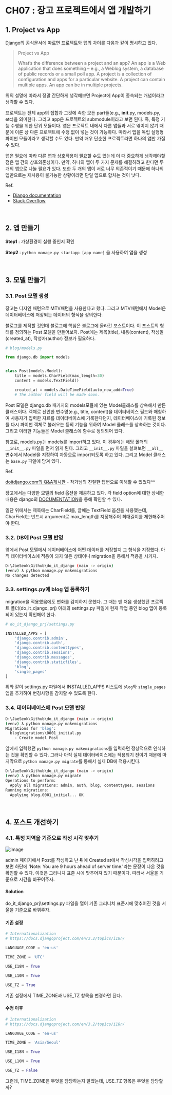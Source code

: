 # CH07 : 장고 프로젝트에서 앱 개발하기

## 1. Project vs App

Django의 공식문서에 따르면 프로젝트와 앱의 차이를 다음과 같이 명시하고 있다.

> Project vs App
>
> What’s the difference between a project and an app? An app is a Web application that does something – e.g., a Weblog system, a database of public records or a small poll app. A project is a collection of configuration and apps for a particular website. A project can contain multiple apps. An app can be in multiple projects.

위의 설명에 따라서 정말 간단하게 생각해보면 Project에 App이 종속되는 개념이라고 생각할 수 있다.

프로젝트는 전체 app의 집합과 그것에 속한 모든 part들(e.g., __init__.py, models.py, etc)을 의미한다. 그리고 app은 프로젝트의 submodule이라고 보면 된다. 즉, 특정 기능 수행을 위한 단위 모듈이다. 앱은 프로젝트 내에서 다른 앱들과 서로 엮이지 않기 때문에 이론 상 다른 프로젝트에 수정 없이 넣는 것이 가능하다. 따라서 앱을 독립 실행형 파이썬 모듈이라고 생각할 수도 있다. 만약 매우 단순한 프로젝트라면 하나의 앱만 가질 수 있다.

앱은 필요에 따라 다른 앱과 상호작용이 필요할 수도 있는데 이 때 중요하게 생각해야할 점은 앱 간의 상호의존성이다. 만약, 하나의 앱이 두 가지 문제를 해결하려고 한다면 두 개의 앱으로 나눌 필요가 있다. 또한 두 개의 앱이 서로 너무 의존적이기 때문에 하나의 앱만으로는 재사용이 불가능한 상황이라면 단일 앱으로 합치는 것이 낫다.

Ref.

* [Django documentation](https://docs.djangoproject.com/ko/3.2/intro/tutorial01/)
* [Stack Overflow](https://stackoverflow.com/questions/19350785/what-s-the-difference-between-a-project-and-an-app-in-django-world)

<br/>

## 2. 앱 만들기

**Step1** : 가상환경이 실행 중인지 확인

**Step2** : `python manage.py startapp [app name]` 을 사용하여 앱을 생성

<br/>

## 3. 모델 만들기

### 3.1. Post 모델 생성

장고는 디자인 패턴으로 MTV패턴을 사용한다고 했다. 그리고 MTV패턴에서 Model은 데이터베이스에 저장되는 데이터의 형식을 정의한다.

블로그를 제작할 것인데 블로그에 핵심은 블로그에 올라간 포스트이다. 이 포스트의 형태를 정의하는 Post 모델을 만들어보자. Post에는 제목(title), 내용(content), 작성일(created_at), 작성자(author) 정보가 필요하다.

```python
# blog/models.py

from django.db import models


class Post(models.Model):
    title = models.CharField(max_length=30)
    content = models.TextField()

    created_at = models.DateTimeField(auto_now_add=True)
    # The author field will be made soon.
```

Post 모델은 django.db 패키지의 models모듈에 있는 Model클래스를 상속해서 만든 클래스이다. 객체로 선언한 변수명(e.g., title, content)을 데이터베이스 필드와 매칭하여 사용자가 입력한 자료를 데이터베이스에 기록한다던지, 데이터베이스에 기록된 정보를 다시 파이썬 객체로 불러오는 등의 기능을 위하여 Model 클래스를 상속하는 것이다. 그리고 이러한 기능들은 Model 클래스에 함수로 정의되어 있다.

참고로, models.py는 models를 import하고 있다. 이 경우에는 해당 폴더의 `__init__.py` 파일을 먼저 읽게 된다. 그리고 `__init__.py` 파일을 살펴보면 `__all__` 변수에서 Model을 지정하여 자동으로 import되도록 하고 있다. 그리고 Model 클래스는 `base.py` 파일에 담겨 있다.

Ref.

[doitdjango.com의 Q&A게시판](https://doitdjango.com/board/qna/114/) - 작가님의 친절한 답변으로 이해할 수 있었다^^

장고에서는 다양한 모델의 field 옵션을 제공하고 있다. 각 field option에 대한 상세한 내용은 django의 [DOCUMENTATION](https://docs.djangoproject.com/en/3.2/ref/models/fields/)을 통해 확인할 수 있다.

일단 위에서는 제목에는 CharField를, 글에는 TextField 옵션을 사용했는데, CharField는 반드시 argument로 max_length를 지정해주어 최대길이를 제한해주어야 한다.

### 3.2. DB에 Post 모델 반영

앞에서 Post 모델에서 데이터베이스에 어떤 데이터를 저장할지 그 형식을 지정했다. 아직 데이터베이스에 적용이 되지 않은 상태이니 migration을 통해서 적용을 시키자.

```bash
D:\JaeSeok\Github\do_it_django (main -> origin)
(venv) λ python manage.py makemigrations
No changes detected
```

### 3.3. settings.py에 blog 앱 등록하기

migration을 적용했음에도 변화를 감지하지 못했다. 그 때는 맨 처음 생성했던 프로젝트 폴더(do_it_django_prj) 아래의 settings.py 파일에 현재 작업 중인 blog 앱이 등록되어 있는지 확인해야 한다.

```python
# do_it_django_prj/settings.py

INSTALLED_APPS = [
    'django.contrib.admin',
    'django.contrib.auth',
    'django.contrib.contenttypes',
    'django.contrib.sessions',
    'django.contrib.messages',
    'django.contrib.staticfiles',
    'blog',
    'single_pages'
]
```

위와 같이 settings.py 파일에서 INSTALLED_APPS 리스트에 `blog`와 `single_pages`앱을 추가하여 변경사항을 감지할 수 있도록 한다.

### 3.4. 데이터베이스에 Post 모델 반영

```bash
D:\JaeSeok\Github\do_it_django (main -> origin)
(venv) λ python manage.py makemigrations
Migrations for 'blog':
  blog\migrations\0001_initial.py
    - Create model Post
```

앞에서 입력했던 `python manage.py makemigrations`를 입력하면 정상적으로 인식하는 것을 확인할 수 있다. 그러나 아직 실제 데이터베이스에는 적용되기 전이기 때문에 마지막으로 `python manage.py migrate`를 통해서 실제 DB에 적용시킨다.

```bash
D:\JaeSeok\Github\do_it_django (main -> origin)
(venv) λ python manage.py migrate
Operations to perform:
  Apply all migrations: admin, auth, blog, contenttypes, sessions
Running migrations:
  Applying blog.0001_initial... OK
```

<br/>

## 4. 포스트 개선하기

### 4.1. 특정 지역을 기준으로 작성 시각 맞추기

![image](https://user-images.githubusercontent.com/27791880/126892380-31769ecd-6c8e-4d1d-a582-9ea888e90eae.png)

admin 페이지에서 Post를 작성하고 난 뒤에 Created at에서 작성시각을 입력하려고 보면 하단에 'Note: You are 9 hours ahead of server time.'라는 문장이 나온 것을 확인할 수 있다. 이것은 그리니치 표준 시에 맞추어져 있기 때문이다. 따라서 서울을 기준으로 시간을 바꾸어주자.

#### Solution

do_it_django_prj\settings.py 파일을 열어 기존 그리니치 표준시에 맞추어진 것을 서울을 기준으로 바꿔주자.

#### 기존 설정

```python
# Internationalization
# https://docs.djangoproject.com/en/3.2/topics/i18n/

LANGUAGE_CODE = 'en-us'

TIME_ZONE = 'UTC'

USE_I18N = True

USE_L10N = True

USE_TZ = True
```

기존 설정에서 TIME_ZONE과 USE_TZ 항목을 변경하면 된다.

#### 수정 이후

```python
# Internationalization
# https://docs.djangoproject.com/en/3.2/topics/i18n/

LANGUAGE_CODE = 'en-us'

TIME_ZONE = 'Asia/Seoul'

USE_I18N = True

USE_L10N = True

USE_TZ = False
```

그런데, TIME_ZONE은 무엇을 담당하는지 알곘는데, USE_TZ 항목은 무엇을 담당할까?

